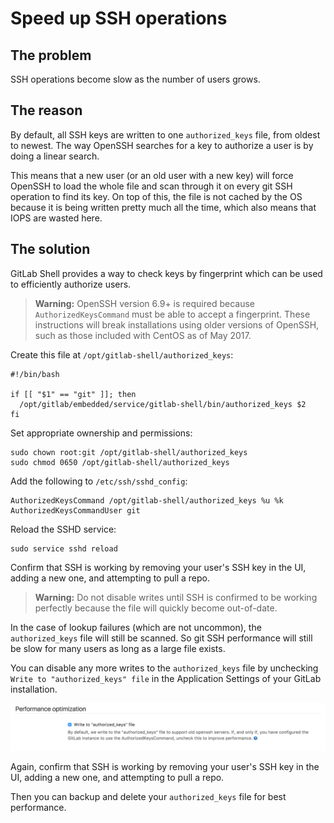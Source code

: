 # Speed up SSH operations

## The problem

SSH operations become slow as the number of users grows.

## The reason

By default, all SSH keys are written to one `authorized_keys` file, from oldest to newest. The way OpenSSH searches for a key to authorize a user is by doing a linear search.

This means that a new user (or an old user with a new key) will force OpenSSH to load the whole file and scan through it on every git SSH operation to find its key. On top of this, the file is not cached by the OS because it is being written pretty much all the time, which also means that IOPS are wasted here.

## The solution

GitLab Shell provides a way to check keys by fingerprint which can be used to efficiently authorize users.

> **Warning:** OpenSSH version 6.9+ is required because `AuthorizedKeysCommand` must be able to accept a fingerprint. These instructions will break installations using older versions of OpenSSH, such as those included with CentOS as of May 2017.

Create this file at `/opt/gitlab-shell/authorized_keys`:

```
#!/bin/bash

if [[ "$1" == "git" ]]; then
  /opt/gitlab/embedded/service/gitlab-shell/bin/authorized_keys $2
fi
```

Set appropriate ownership and permissions:

```
sudo chown root:git /opt/gitlab-shell/authorized_keys
sudo chmod 0650 /opt/gitlab-shell/authorized_keys
```

Add the following to `/etc/ssh/sshd_config`:

```
AuthorizedKeysCommand /opt/gitlab-shell/authorized_keys %u %k
AuthorizedKeysCommandUser git
```

Reload the SSHD service:

```
sudo service sshd reload
```

Confirm that SSH is working by removing your user's SSH key in the UI, adding a new one, and attempting to pull a repo.

> **Warning:** Do not disable writes until SSH is confirmed to be working perfectly because the file will quickly become out-of-date.

In the case of lookup failures (which are not uncommon), the `authorized_keys` file will still be scanned. So git SSH performance will still be slow for many users as long as a large file exists.

You can disable any more writes to the `authorized_keys` file by unchecking `Write to "authorized_keys" file` in the Application Settings of your GitLab installation.

![Write to authorized keys setting](img/write_to_authorized_keys_setting.png)

Again, confirm that SSH is working by removing your user's SSH key in the UI, adding a new one, and attempting to pull a repo.

Then you can backup and delete your `authorized_keys` file for best performance.
